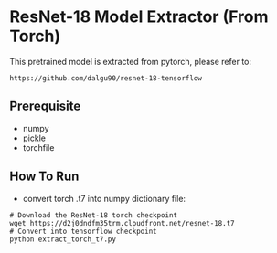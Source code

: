 # ResNet-18 Model Extractor (From Torch)

This pretrained model is extracted from pytorch, please refer to:

```
https://github.com/dalgu90/resnet-18-tensorflow
```

## Prerequisite

* numpy
* pickle
* torchfile



## How To Run

* convert torch .t7 into numpy dictionary file:

```
# Download the ResNet-18 torch checkpoint
wget https://d2j0dndfm35trm.cloudfront.net/resnet-18.t7
# Convert into tensorflow checkpoint
python extract_torch_t7.py
```




